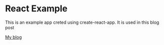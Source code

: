 # React Example

This is an example app creted using create-react-app. It is used in this blog post

[My blog](blog.lukenetti.com)
